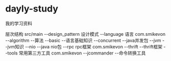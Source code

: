 dayly-study
===========

我的学习资料

层次结构
    src/main
            --design_pattern        设计模式
            --language              语言
                    com.smikevon 
                    --algorithm         --算法
                    --basic             --语言基础知识
                    --concurrent        --java并发包
                    --jvm               --jvm知识
                    --nio               --java nio包
            --rpc                   rpc框架
                    com.smikevon
                    --thrift            --thrift框架
            --tools                 常用第三方工具
                    com.smikevon
                    --jcommander        --命令转换工具
        
